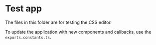 # Test app
The files in this folder are for testing the CSS editor.

To update the application with new components and callbacks, use the `exports.constants.ts`.
